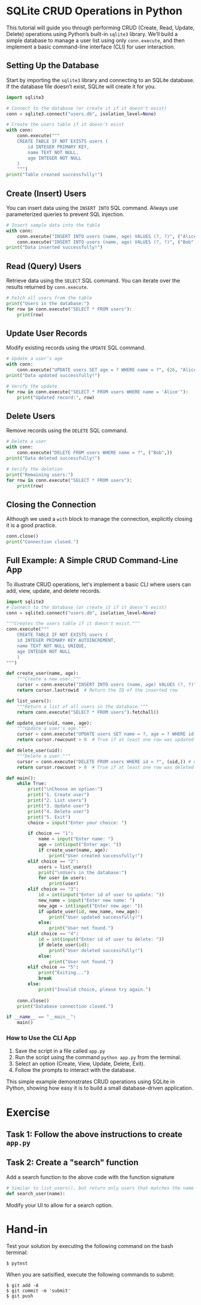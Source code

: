 # SQLite CRUD Operations in Python

This tutorial will guide you through performing CRUD (Create, Read, Update, Delete)
operations using Python’s built-in `sqlite3` library. We’ll build a simple database
to manage a user list using only `conn.execute`, and then implement a basic command-line
interface (CLI) for user interaction.

## Setting Up the Database

Start by importing the `sqlite3` library and connecting to an SQLite database. If the
database file doesn’t exist, SQLite will create it for you.

```python
import sqlite3

# Connect to the database (or create it if it doesn't exist)
conn = sqlite3.connect("users.db", isolation_level=None)

# Create the users table if it doesn’t exist
with conn:
    conn.execute("""
    CREATE TABLE IF NOT EXISTS users (
        id INTEGER PRIMARY KEY,
        name TEXT NOT NULL,
        age INTEGER NOT NULL
    )
    """)
print("Table created successfully!")
```

## Create (Insert) Users

You can insert data using the `INSERT INTO` SQL command. Always use parameterized queries to prevent SQL injection.

```python
# Insert sample data into the table
with conn:
    conn.execute("INSERT INTO users (name, age) VALUES (?, ?)", ("Alice", 25))
    conn.execute("INSERT INTO users (name, age) VALUES (?, ?)", ("Bob", 30))
print("Data inserted successfully!")
```

## Read (Query) Users

Retrieve data using the `SELECT` SQL command. You can iterate over the results returned by `conn.execute`.

```python
# Fetch all users from the table
print("Users in the database:")
for row in conn.execute("SELECT * FROM users"):
    print(row)
```

## Update User Records

Modify existing records using the `UPDATE` SQL command.

```python
# Update a user’s age
with conn:
    conn.execute("UPDATE users SET age = ? WHERE name = ?", (26, "Alice"))
print("Data updated successfully!")

# Verify the update
for row in conn.execute("SELECT * FROM users WHERE name = 'Alice'"):
    print("Updated record:", row)
```

## Delete Users

Remove records using the `DELETE` SQL command.

```python
# Delete a user
with conn:
    conn.execute("DELETE FROM users WHERE name = ?", ("Bob",))
print("Data deleted successfully!")

# Verify the deletion
print("Remaining users:")
for row in conn.execute("SELECT * FROM users"):
    print(row)
```

## Closing the Connection

Although we used a `with` block to manage the connection, explicitly closing it is a good practice.

```python
conn.close()
print("Connection closed.")
```

## Full Example: A Simple CRUD Command-Line App

To illustrate CRUD operations, let's implement a basic CLI where users can add, view, update, and delete records.

```python
import sqlite3
# Connect to the database (or create it if it doesn't exist)
conn = sqlite3.connect("users.db", isolation_level=None)

"""Creates the users table if it doesn't exist."""
conn.execute("""
    CREATE TABLE IF NOT EXISTS users (
    id INTEGER PRIMARY KEY AUTOINCREMENT,
    name TEXT NOT NULL UNIQUE,
    age INTEGER NOT NULL
    )
""")

def create_user(name, age):
    """Create a new user."""
    cursor = conn.execute("INSERT INTO users (name, age) VALUES (?, ?)", (name, age))
    return cursor.lastrowid  # Return the ID of the inserted row

def list_users():
    """Return a list of all users in the database."""
    return conn.execute("SELECT * FROM users").fetchall()

def update_user(uid, name, age):
    """Update a user's age."""
    cursor = conn.execute("UPDATE users SET name = ?, age = ? WHERE id = ?", (name, age, uid))
    return cursor.rowcount > 0  # True if at least one row was updated

def delete_user(uid):
    """Delete a user."""
    cursor = conn.execute("DELETE FROM users WHERE id = ?", (uid,)) # we need to provide a comma if we only have 1 value
    return cursor.rowcount > 0  # True if at least one row was deleted

def main():
    while True:
        print("\nChoose an option:")
        print("1. Create user")
        print("2. List users")
        print("3. Update user")
        print("4. Delete user")
        print("5. Exit")
        choice = input("Enter your choice: ")

        if choice == "1":
            name = input("Enter name: ")
            age = int(input("Enter age: "))
            if create_user(name, age):
                print("User created successfully!")
        elif choice == "2":
            users = list_users()
            print("\nUsers in the database:")
            for user in users:
                print(user)
        elif choice == "3":
            id = int(input("Enter id of user to update: "))
            new_name = input("Enter new name: ")
            new_age = int(input("Enter new age: "))
            if update_user(id, new_name, new_age):
                print("User updated successfully!")
            else:
                print("User not found.")
        elif choice == "4":
            id = int(input("Enter id of user to delete: "))
            if delete_user(id):
                print("User deleted successfully!")
            else:
                print("User not found.")
        elif choice == "5":
            print("Exiting...")
            break
        else:
            print("Invalid choice, please try again.")
    
    conn.close()
    print("Database connection closed.")

if __name__ == "__main__":
    main()
```

### How to Use the CLI App
1. Save the script in a file called `app.py`
2. Run the script using the command `python app.py` from the terminal.
3. Select an option (Create, View, Update, Delete, Exit).
4. Follow the prompts to interact with the database.

This simple example demonstrates CRUD operations using SQLite in Python,
showing how easy it is to build a small database-driven application.

# Exercise

## Task 1: Follow the above instructions to create `app.py`

## Task 2: Create a "search" function

Add a search function to the above code with the function signature

```python
# Similar to list_users(), but return only users that matches the name provided
def search_user(name):
```

Modify your UI to allow for a search option.

# Hand-in

Test your solution by executing the following command on the bash terminal:

```shell
$ pytest
```

When you are satisified, execute the following commands to submit:

```shell
$ git add -A
$ git commit -m 'submit'
$ git push
```
